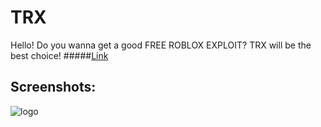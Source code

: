 # TRX
Hello! Do you wanna get a good FREE ROBLOX EXPLOIT? TRX will be the best choice!
#####[Link](https://trx-roblox.com/ "TRX Website")
## Screenshots:
![logo](https://trx-roblox.com/img/app.png "Screenshot")

